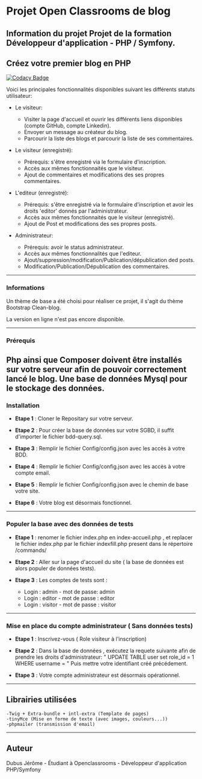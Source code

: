 # Projet Open Classrooms de blog

Information du projet
Projet de la formation Développeur d'application - PHP / Symfony.
----------------------------------------------------------------------------------------
## Créez votre premier blog en PHP

[![Codacy Badge](https://app.codacy.com/project/badge/Grade/509a2ed4471249838004b6aec1d100e7)](https://app.codacy.com/gh/D-Jerome/Blog/dashboard?utm_source=gh&utm_medium=referral&utm_content=&utm_campaign=Badge_grade)

Voici les principales fonctionnalités disponibles suivant les différents statuts utilisateur:

*  Le visiteur:

    *  Visiter la page d'accueil et ouvrir les différents liens disponibles (compte GitHub, compte Linkedin).
    *  Envoyer un message au créateur du blog.
    *  Parcourir la liste des blogs et parcourir la liste de ses commentaires.

*  Le visiteur (enregistré):

    *  Prérequis: s'être enregistré via le formulaire d'inscription.
    *  Accès aux mêmes fonctionnaités que le visiteur.
    *  Ajout de commentaires et modifications des ses propres commentaires.

*  L'editeur (enregistré):

    *  Prérequis: s'être enregistré via le formulaire d'inscription et avoir les droits 'editor' donnés par l'administrateur.
    *  Accès aux mêmes fonctionnaités que le visiteur (enregistré).
    *  Ajout de Post et modifications des ses propres posts.

*  Administrateur:

    *  Prérequis: avoir le status administrateur.
    *  Accès aux mêmes fonctionnalités que l'editeur.
    *  Ajout/suppression/modification/Publication/dépublication ded posts.
    *  Modification/Publication/Dépublication des commentaires.
----------------------------------------------------------------------------------------
### Informations

Un thème de base a été choisi pour réaliser ce projet, il s'agit du thème Bootstrap Clean-blog.

La version en ligne n'est pas encore disponible.

----------------------------------------------------------------------------------------
### Prérequis

Php ainsi que Composer doivent être installés sur votre serveur afin de pouvoir correctement lancé le blog.
Une base de données Mysql pour le stockage des données.
----------------------------------------------------------------------------------------
### Installation

*  **Etape 1** : Cloner le Repositary sur votre serveur.

*  **Etape 2** : Pour créer la base de données sur votre SGBD, il suffit d'importer le fichier bdd-query.sql. 

*  **Etape 3** : Remplir le fichier Config/config.json avec les accès à votre BDD.

*  **Etape 4** : Remplir le fichier Config/config.json avec les accès à votre compte email.

*  **Etape 5** : Remplir le fichier Config/config.json avec le chemin de base votre site.

*  **Etape 6** : Votre blog est désormais fonctionnel.

----------------------------------------------------------------------------------------
### Populer la base avec des données de tests

*  **Etape 1** : renomer le fichier index.php en index-accueil.php , et replacer le fichier index.php par le fichier indexfill.php present dans le répertoire /commands/

*  **Etape 2** : Aller sur la page d'accueil du site ( la base de données est alors populer de données tests).

*  **Etape 3** : Les comptes de tests sont :
   *  Login : admin   -  mot de passe: admin
   *  Login : editor   - mot de passe : editor
   *  Login : visitor   - mot de passe : visitor  

----------------------------------------------------------------------------------------
### Mise en place du compte administrateur ( Sans données tests)

*  **Etape 1** : Inscrivez-vous ( Role visiteur à l'inscription)

*  **Etape 2** : Dans la base de données , exécutez la requete suivante afin de prendre les droits d'administrateur:
            " UPDATE TABLE user set role_id = 1 WHERE username = " Puis mettre votre identifiant créé précédement.

*  **Etape 3** : Votre compte administrateur est désormais opérationnel.

----------------------------------------------------------------------------------------
## Librairies utilisées

    -Twig + Extra-bundle + intl-extra (Template de pages)
    -tinyMce (Mise en forme de texte (avec images, couleurs...))
    -phpmailer (transmission d'email)
----------------------------------------------------------------------------------------
## Auteur

Dubus Jérôme - Étudiant à Openclassrooms - Développeur d'application PHP/Symfony

